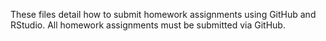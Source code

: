 These files detail how to submit homework assignments using GitHub and RStudio. 
All homework assignments must be submitted via GitHub. 
